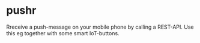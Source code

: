 # pushr
Rreceive a push-message on your mobile phone by calling a REST-API. Use this eg together with some smart IoT-buttons.
